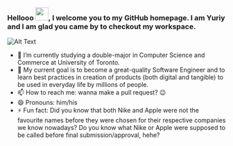 ### Hellooo <img src="https://raw.githubusercontent.com/MartinHeinz/MartinHeinz/master/wave.gif" width="30px">, I welcome you to my GitHub homepage. I am Yuriy and I am glad you came by to checkout my workspace.

<!--
**WhyTTea/WhyTTea** is a ✨ _special_ ✨ repository because its `README.md` (this file) appears on your GitHub profile.-->

![Alt Text](https://media.giphy.com/media/fC4vvkZZNX1Tfnuxzt/giphy.gif)

- 🔭 I’m currently studying a double-major in Computer Science and Commerce at University of Toronto.
- 🌱 My current goal is to become a great-quality Software Engineer and to learn best practices in creation of products (both digital and tangible) to be used in everyday life by millions of people.
- 📫 How to reach me: wanna make a pull request? 😉
- 😄 Pronouns: him/his
- ⚡ Fun fact: Did you know that both Nike and Apple were not the favourite names before they were chosen for their respective companies we know nowadays? Do you know what Nike or Apple were supposed to be called before final submission/approval, hehe? 

